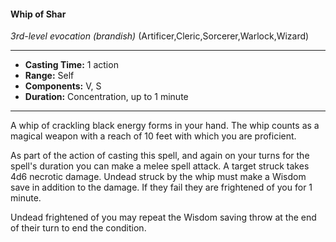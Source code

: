 #### Whip of Shar
*3rd-level evocation* *(brandish)* (Artificer,Cleric,Sorcerer,Warlock,Wizard)
___
- **Casting Time:** 1 action
- **Range:** Self
- **Components:** V, S
- **Duration:** Concentration, up to 1 minute
---
A whip of crackling black energy forms in your hand. The whip counts as a magical weapon with a reach of 10 feet with which you are proficient. 

As part of the action of casting this spell, and again on your turns for the spell's duration you can make a melee spell attack. A target struck takes 4d6 necrotic damage. Undead struck by the whip must make a Wisdom save in addition to the damage. If they fail they are frightened of you for 1 minute.

Undead frightened of you may repeat the Wisdom saving throw at the end of their turn to end the condition.
